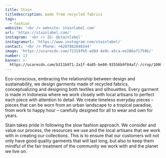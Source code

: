 ```yaml
---
title: Stain
titledescription: made from recycled fabrics
tags:
  - fashion
website: '<br /> website: stainlabel.com'
url: 'https://stainlabel.com/'
instagram: '<br /> IG: @stainlabel'
instagramurl: 'https://www.instagram.com/stainlabel/'
contact: '<br /> Phone: +6287882848344'
image: 'https://ucarecdn.com/72319fb5-ad8d-4e9c-a5ca-ee286a71759b/'
number: 13
banner: >-
  https://ucarecdn.com/b311b971-2a1f-4a85-be08-93556b9f84af/-/crop/1000x763/0,144/-/preview/
---
```

Eco-conscious, embracing the relationship between design and sustainability, we design garments made of recycled fabrics, conceptualizing and designing both textiles and silhouettes. Every garment is made in Indonesia where we work closely with local artisans to perfect each piece with attention to detail. We create timeless everyday pieces – pieces that can be worn from an urban landscape to a tropical paradise, from work to happy hour – carefully designed for all to wear and own for years.

Stain takes pride in following the slow fashion approach. We consider and value our process, the resources we use and the local artisans that we work with in creating our collections. This is to ensure that our customers will not only have good quality garments that will last long, but also to keep them mindful of the fair treatment of the community we work with and the planet we live on.
